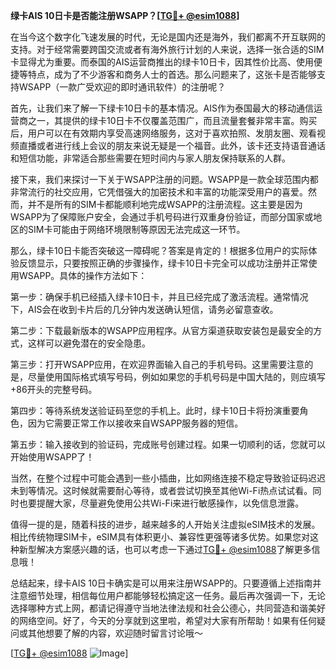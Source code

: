 **绿卡AIS 10日卡是否能注册WSAPP？[[TG💪+ @esim1088](https://t.me/s/esim1088)]**

在当今这个数字化飞速发展的时代，无论是国内还是海外，我们都离不开互联网的支持。对于经常需要跨国交流或者有海外旅行计划的人来说，选择一张合适的SIM卡显得尤为重要。而泰国的AIS运营商推出的绿卡10日卡，因其性价比高、使用便捷等特点，成为了不少游客和商务人士的首选。那么问题来了，这张卡是否能够支持WSAPP（一款广受欢迎的即时通讯软件）的注册呢？

首先，让我们来了解一下绿卡10日卡的基本情况。AIS作为泰国最大的移动通信运营商之一，其提供的绿卡10日卡不仅覆盖范围广，而且流量套餐非常丰富。购买后，用户可以在有效期内享受高速网络服务，这对于喜欢拍照、发朋友圈、观看视频直播或者进行线上会议的朋友来说无疑是一个福音。此外，该卡还支持语音通话和短信功能，非常适合那些需要在短时间内与家人朋友保持联系的人群。

接下来，我们来探讨一下关于WSAPP注册的问题。WSAPP是一款全球范围内都非常流行的社交应用，它凭借强大的加密技术和丰富的功能深受用户的喜爱。然而，并不是所有的SIM卡都能顺利地完成WSAPP的注册流程。这主要是因为WSAPP为了保障账户安全，会通过手机号码进行双重身份验证，而部分国家或地区的SIM卡可能由于网络环境限制等原因无法完成这一环节。

那么，绿卡10日卡能否突破这一障碍呢？答案是肯定的！根据多位用户的实际体验反馈显示，只要按照正确的步骤操作，绿卡10日卡完全可以成功注册并正常使用WSAPP。具体的操作方法如下：

第一步：确保手机已经插入绿卡10日卡，并且已经完成了激活流程。通常情况下，AIS会在收到卡片后的几分钟内发送确认短信，请务必留意查收。

第二步：下载最新版本的WSAPP应用程序。从官方渠道获取安装包是最安全的方式，这样可以避免潜在的安全隐患。

第三步：打开WSAPP应用，在欢迎界面输入自己的手机号码。这里需要注意的是，尽量使用国际格式填写号码，例如如果您的手机号码是中国大陆的，则应填写+86开头的完整号码。

第四步：等待系统发送验证码至您的手机上。此时，绿卡10日卡将扮演重要角色，因为它需要正常工作以接收来自WSAPP服务器的短信。

第五步：输入接收到的验证码，完成账号创建过程。如果一切顺利的话，您就可以开始使用WSAPP了！

当然，在整个过程中可能会遇到一些小插曲，比如网络连接不稳定导致验证码迟迟未到等情况。这时候就需要耐心等待，或者尝试切换至其他Wi-Fi热点试试看。同时也要提醒大家，尽量避免使用公共Wi-Fi来进行敏感操作，以免信息泄露。

值得一提的是，随着科技的进步，越来越多的人开始关注虚拟eSIM技术的发展。相比传统物理SIM卡，eSIM具有体积更小、兼容性更强等诸多优势。如果您对这种新型解决方案感兴趣的话，也可以考虑一下通过[TG💪+ @esim1088](https://t.me/s/esim1088)了解更多信息哦！

总结起来，绿卡AIS 10日卡确实是可以用来注册WSAPP的。只要遵循上述指南并注意细节处理，相信每位用户都能够轻松搞定这一任务。最后再次强调一下，无论选择哪种方式上网，都请记得遵守当地法律法规和社会公德心，共同营造和谐美好的网络空间。好了，今天的分享就到这里啦，希望对大家有所帮助！如果有任何疑问或其他想要了解的内容，欢迎随时留言讨论哦～

[[TG💪+ @esim1088](https://t.me/s/esim1088) ![Image](https://i.postimg.cc/4NQfJmqS/Snipaste-2025-05-13-00-14-12.png)]